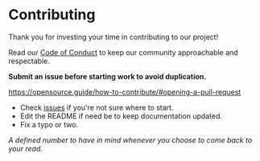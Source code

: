 # Contributing

Thank you for investing your time in contributing to our project!

Read our [Code of Conduct](./CODE_OF_CONDUCT.md) to keep our community
approachable and respectable.

**Submit an issue before starting work to avoid duplication.**

https://opensource.guide/how-to-contribute/#opening-a-pull-request

- Check [issues](https://github.com/dngst/paday/issues) if you're not sure where
  to start.
- Edit the README if need be to keep documentation updated.
- Fix a typo or two.

_A defined number to have in mind whenever you choose to come back to your read._
